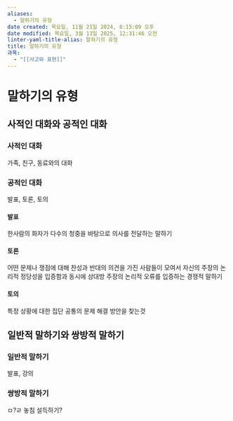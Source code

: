 ```yaml
---
aliases:
  - 말하기의 유형
date created: 목요일, 11월 21일 2024, 8:15:09 오후
date modified: 목요일, 3월 13일 2025, 12:31:46 오전
linter-yaml-title-alias: 말하기의 유형
title: 말하기의 유형
과목:
  - "[[사고와 표현]]"
---
```


# 말하기의 유형

## 사적인 대화와 공적인 대화

### 사적인 대화

가족, 친구, 동료와의 대화

### 공적인 대화

발표, 토론, 토의

#### 발표

한사람의 화자가 다수의 청중을 바탕으로 의사를 전달하는 말하기

#### 토론

어떤 문제나 쟁점에 대해 찬성과 반대의 의견을 가진 사람들이 모여서 자신의 주장의 논리적 정당성을 입증함과 동시에 상대방 주장의 논리적 오류를 입증하는 경쟁적 말하기

#### 토의

특정 상황에 대한 집단 공통의 문제 해결 방안을 찾는것

## 일반적 말하기와 쌍방적 말하기

### 일반적 말하기

발표, 강의

### 쌍방적 말하기

ㅁ?ㄹ 놓침
설득하기?
